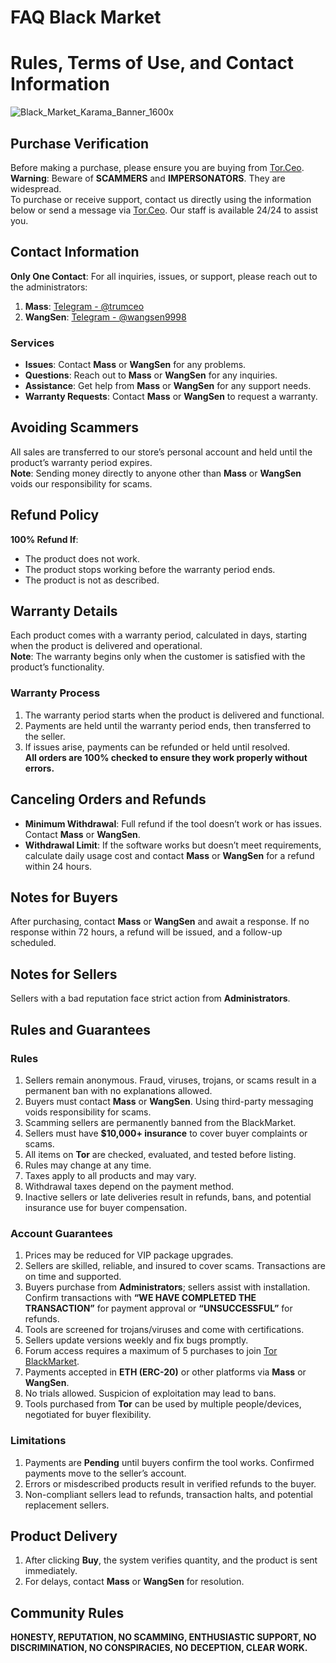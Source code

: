 # FAQ Black Market
# Rules, Terms of Use, and Contact Information
![Black_Market_Karama_Banner_1600x](https://github.com/user-attachments/assets/4b3fed4a-6901-49fe-89d9-4cc3cb467327)
## Purchase Verification
Before making a purchase, please ensure you are buying from [Tor.Ceo](https://tor.ceo).  
**Warning**: Beware of **SCAMMERS** and **IMPERSONATORS**. They are widespread.  
To purchase or receive support, contact us directly using the information below or send a message via [Tor.Ceo](https://tor.ceo). Our staff is available 24/24 to assist you.

## Contact Information
**Only One Contact**: For all inquiries, issues, or support, please reach out to the administrators:

1. **Mass**: [Telegram - @trumceo](https://t.me/trumceo)  
2. **WangSen**: [Telegram - @wangsen9998](https://t.me/wangsen9998)

### Services
- **Issues**: Contact **Mass** or **WangSen** for any problems.  
- **Questions**: Reach out to **Mass** or **WangSen** for any inquiries.  
- **Assistance**: Get help from **Mass** or **WangSen** for any support needs.  
- **Warranty Requests**: Contact **Mass** or **WangSen** to request a warranty.

## Avoiding Scammers
All sales are transferred to our store’s personal account and held until the product’s warranty period expires.  
**Note**: Sending money directly to anyone other than **Mass** or **WangSen** voids our responsibility for scams.

## Refund Policy
**100% Refund If**:  
- The product does not work.  
- The product stops working before the warranty period ends.  
- The product is not as described.

## Warranty Details
Each product comes with a warranty period, calculated in days, starting when the product is delivered and operational.  
**Note**: The warranty begins only when the customer is satisfied with the product’s functionality.

### Warranty Process
1. The warranty period starts when the product is delivered and functional.  
2. Payments are held until the warranty period ends, then transferred to the seller.  
3. If issues arise, payments can be refunded or held until resolved.  
**All orders are 100% checked to ensure they work properly without errors.**

## Canceling Orders and Refunds
- **Minimum Withdrawal**: Full refund if the tool doesn’t work or has issues. Contact **Mass** or **WangSen**.  
- **Withdrawal Limit**: If the software works but doesn’t meet requirements, calculate daily usage cost and contact **Mass** or **WangSen** for a refund within 24 hours.

## Notes for Buyers
After purchasing, contact **Mass** or **WangSen** and await a response. If no response within 72 hours, a refund will be issued, and a follow-up scheduled.

## Notes for Sellers
Sellers with a bad reputation face strict action from **Administrators**.

## Rules and Guarantees
### Rules
1. Sellers remain anonymous. Fraud, viruses, trojans, or scams result in a permanent ban with no explanations allowed.  
2. Buyers must contact **Mass** or **WangSen**. Using third-party messaging voids responsibility for scams.  
3. Scamming sellers are permanently banned from the BlackMarket.  
4. Sellers must have **$10,000+ insurance** to cover buyer complaints or scams.  
5. All items on **Tor** are checked, evaluated, and tested before listing.  
6. Rules may change at any time.  
7. Taxes apply to all products and may vary.  
8. Withdrawal taxes depend on the payment method.  
9. Inactive sellers or late deliveries result in refunds, bans, and potential insurance use for buyer compensation.

### Account Guarantees
1. Prices may be reduced for VIP package upgrades.  
2. Sellers are skilled, reliable, and insured to cover scams. Transactions are on time and supported.  
3. Buyers purchase from **Administrators**; sellers assist with installation. Confirm transactions with **“WE HAVE COMPLETED THE TRANSACTION”** for payment approval or **“UNSUCCESSFUL”** for refunds.  
4. Tools are screened for trojans/viruses and come with certifications.  
5. Sellers update versions weekly and fix bugs promptly.  
6. Forum access requires a maximum of 5 purchases to join [Tor BlackMarket](https://tor.ceo).  
7. Payments accepted in **ETH (ERC-20)** or other platforms via **Mass** or **WangSen**.  
8. No trials allowed. Suspicion of exploitation may lead to bans.  
9. Tools purchased from **Tor** can be used by multiple people/devices, negotiated for buyer flexibility.

### Limitations
1. Payments are **Pending** until buyers confirm the tool works. Confirmed payments move to the seller’s account.  
2. Errors or misdescribed products result in verified refunds to the buyer.  
3. Non-compliant sellers lead to refunds, transaction halts, and potential replacement sellers.

## Product Delivery
1. After clicking **Buy**, the system verifies quantity, and the product is sent immediately.  
2. For delays, contact **Mass** or **WangSen** for resolution.

## Community Rules
**HONESTY, REPUTATION, NO SCAMMING, ENTHUSIASTIC SUPPORT, NO DISCRIMINATION, NO CONSPIRACIES, NO DECEPTION, CLEAR WORK.**
